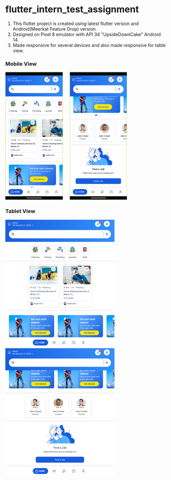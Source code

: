 # flutter_intern_test_assignment

1. This flutter project is created using latest flutter version and Android(Meerkat Feature Drop) version.
2. Designed on Pixel 8 emulator with API 34 "UpsideDownCake" Android 14.
3. Made responsive for several devices and also made responsive for table view.


### Mobile View
<img src="images/screenshots/mobile-screen-1.png" alt="Screenshot" height="400">  &ensp;&ensp; <img src="images/screenshots/mobile-screen-2.png" alt="Screenshot" height="400">


### Tablet View
<img src="images/screenshots/tablet-screen-1.png" alt="Screenshot" height="400">  &ensp;&ensp; <img src="images/screenshots/tablet-screen-2.png" alt="Screenshot" height="400">




